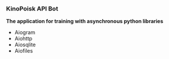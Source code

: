 ### KinoPoisk API Bot

**The application for training with asynchronous python libraries**
- Aiogram
- Aiohttp
- Aiosqlite
- Aiofiles
